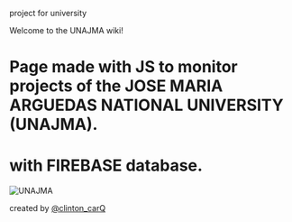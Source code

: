 
project for university 

Welcome to the UNAJMA wiki!

# **Page made with JS to monitor projects of the JOSE MARIA ARGUEDAS NATIONAL UNIVERSITY (UNAJMA).**
# **with FIREBASE database.**

![UNAJMA](https://radiotitanka.pe/content/img_noticia/084023_unajma-aaa.jpg)

created by [@clinton_carQ](https://twitter.com/clinton_carQ)
